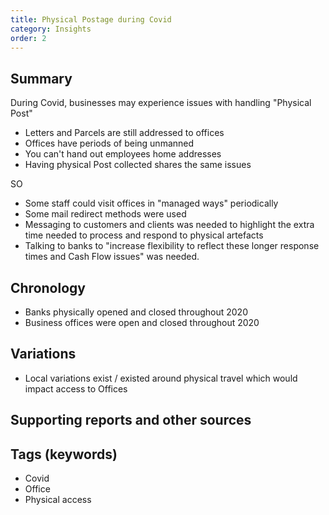 ```yaml
---
title: Physical Postage during Covid
category: Insights
order: 2
---
```

## Summary
During Covid, businesses may experience issues with handling "Physical Post"
- Letters and Parcels are still addressed to offices
- Offices have periods of being unmanned
- You can't hand out employees home addresses
- Having physical Post collected shares the same issues

SO
- Some staff could visit offices in "managed ways" periodically
- Some mail redirect methods were used
- Messaging to customers and clients was needed to highlight the extra time needed to process and respond to physical artefacts
- Talking to banks to "increase flexibility to reflect these longer response times and Cash Flow issues" was needed.

## Chronology
- Banks physically opened and closed throughout 2020
- Business offices were open and closed throughout 2020

## Variations
- Local variations exist / existed around physical travel which would impact access to Offices

## Supporting reports and other sources



## Tags (keywords)
- Covid
- Office
- Physical access
